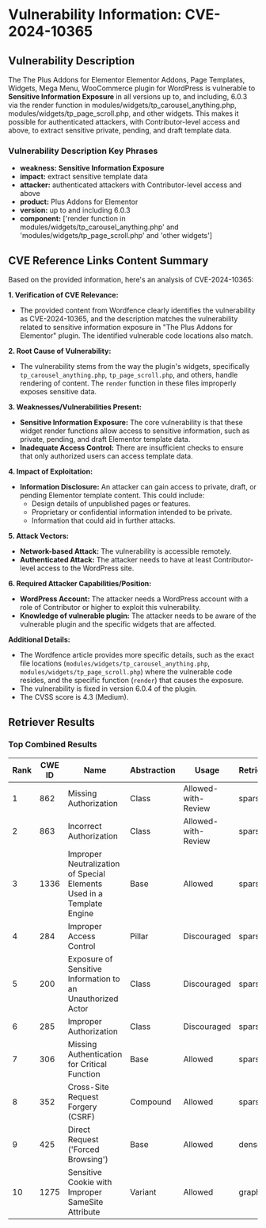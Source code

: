 # Vulnerability Information: CVE-2024-10365

## Vulnerability Description
The The Plus Addons for Elementor Elementor Addons, Page Templates, Widgets, Mega Menu, WooCommerce plugin for WordPress is vulnerable to **Sensitive Information Exposure** in all versions up to, and including, 6.0.3 via the render function in modules/widgets/tp_carousel_anything.php, modules/widgets/tp_page_scroll.php, and other widgets. This makes it possible for authenticated attackers, with Contributor-level access and above, to extract sensitive private, pending, and draft template data.

### Vulnerability Description Key Phrases
- **weakness:** **Sensitive Information Exposure**
- **impact:** extract sensitive template data
- **attacker:** authenticated attackers with Contributor-level access and above
- **product:** Plus Addons for Elementor
- **version:** up to and including 6.0.3
- **component:** ['render function in modules/widgets/tp_carousel_anything.php' and 'modules/widgets/tp_page_scroll.php' and 'other widgets']

## CVE Reference Links Content Summary
Based on the provided information, here's an analysis of CVE-2024-10365:

**1. Verification of CVE Relevance:**
   - The provided content from Wordfence clearly identifies the vulnerability as CVE-2024-10365, and the description matches the vulnerability related to sensitive information exposure in "The Plus Addons for Elementor" plugin. The identified vulnerable code locations also match.

**2. Root Cause of Vulnerability:**
   - The vulnerability stems from the way the plugin's widgets, specifically `tp_carousel_anything.php`, `tp_page_scroll.php`, and others, handle rendering of content. The `render` function in these files improperly exposes sensitive data.

**3. Weaknesses/Vulnerabilities Present:**
   - **Sensitive Information Exposure:** The core vulnerability is that these widget render functions allow access to sensitive information, such as private, pending, and draft Elementor template data.
   - **Inadequate Access Control:** There are insufficient checks to ensure that only authorized users can access template data.

**4. Impact of Exploitation:**
   - **Information Disclosure:** An attacker can gain access to private, draft, or pending Elementor template content. This could include:
     - Design details of unpublished pages or features.
     - Proprietary or confidential information intended to be private.
     - Information that could aid in further attacks.

**5. Attack Vectors:**
   - **Network-based Attack:** The vulnerability is accessible remotely.
   - **Authenticated Attack:** The attacker needs to have at least Contributor-level access to the WordPress site.

**6. Required Attacker Capabilities/Position:**
   - **WordPress Account:**  The attacker needs a WordPress account with a role of Contributor or higher to exploit this vulnerability.
   - **Knowledge of vulnerable plugin:** The attacker needs to be aware of the vulnerable plugin and the specific widgets that are affected.

**Additional Details:**
- The Wordfence article provides more specific details, such as the exact file locations (`modules/widgets/tp_carousel_anything.php`, `modules/widgets/tp_page_scroll.php`) where the vulnerable code resides, and the specific function (`render`) that causes the exposure.
- The vulnerability is fixed in version 6.0.4 of the plugin.
- The CVSS score is 4.3 (Medium).

## Retriever Results

### Top Combined Results

| Rank | CWE ID | Name | Abstraction | Usage  | Retrievers | Individual Scores |
|------|--------|------|-------------|-------|------------|-------------------|
| 1 | 862 | Missing Authorization | Class | Allowed-with-Review | sparse | 0.358 |
| 2 | 863 | Incorrect Authorization | Class | Allowed-with-Review | sparse | 0.357 |
| 3 | 1336 | Improper Neutralization of Special Elements Used in a Template Engine | Base | Allowed | sparse | 0.354 |
| 4 | 284 | Improper Access Control | Pillar | Discouraged | sparse | 0.354 |
| 5 | 200 | Exposure of Sensitive Information to an Unauthorized Actor | Class | Discouraged | sparse | 0.343 |
| 6 | 285 | Improper Authorization | Class | Discouraged | sparse | 0.338 |
| 7 | 306 | Missing Authentication for Critical Function | Base | Allowed | sparse | 0.338 |
| 8 | 352 | Cross-Site Request Forgery (CSRF) | Compound | Allowed | sparse | 0.334 |
| 9 | 425 | Direct Request ('Forced Browsing') | Base | Allowed | dense | 0.526 |
| 10 | 1275 | Sensitive Cookie with Improper SameSite Attribute | Variant | Allowed | graph | 0.003 |

